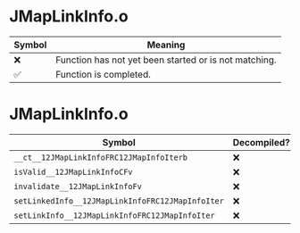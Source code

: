 # JMapLinkInfo.o
| Symbol | Meaning 
| ------------- | ------------- 
| :x: | Function has not yet been started or is not matching. 
| :white_check_mark: | Function is completed. 


# JMapLinkInfo.o
| Symbol | Decompiled? |
| ------------- | ------------- |
| `__ct__12JMapLinkInfoFRC12JMapInfoIterb` | :x: |
| `isValid__12JMapLinkInfoCFv` | :x: |
| `invalidate__12JMapLinkInfoFv` | :x: |
| `setLinkedInfo__12JMapLinkInfoFRC12JMapInfoIter` | :x: |
| `setLinkInfo__12JMapLinkInfoFRC12JMapInfoIter` | :x: |
